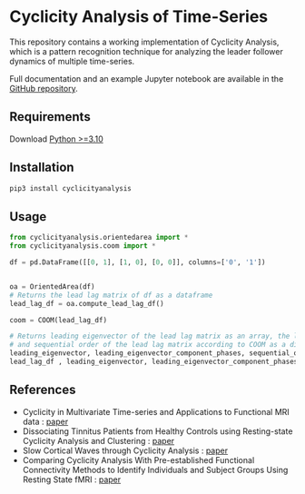 # Cyclicity Analysis of Time-Series
This repository contains a working implementation of Cyclicity Analysis, which is a pattern recognition technique for analyzing the leader follower dynamics of multiple time-series.

Full documentation and an example Jupyter notebook are available in the [GitHub repository](https://github.com/vskaush2/cyclicityanalysis).

## Requirements
Download [Python >=3.10](https://www.python.org/downloads/)

## Installation

```bash
pip3 install cyclicityanalysis
```

## Usage

```python
from cyclicityanalysis.orientedarea import *
from cyclicityanalysis.coom import *

df = pd.DataFrame([[0, 1], [1, 0], [0, 0]], columns=['0', '1'])


oa = OrientedArea(df)
# Returns the lead lag matrix of df as a dataframe
lead_lag_df = oa.compute_lead_lag_df()

coom = COOM(lead_lag_df)

# Returns leading eigenvector of the lead lag matrix as an array, the leading eigenvector component phases as an array,
# and sequential order of the lead lag matrix according to COOM as a dictionary 
leading_eigenvector, leading_eigenvector_component_phases, sequential_order_dict = coom.compute_sequential_order(0)
lead_lag_df , leading_eigenvector, leading_eigenvector_component_phases, sequential_order_dict
 ```

## References 

* Cyclicity in Multivariate Time-series and Applications to Functional MRI data : [paper](https://ieeexplore.ieee.org/document/7798498)
* Dissociating Tinnitus Patients from Healthy Controls using Resting-state Cyclicity Analysis and Clustering : [paper](https://www.ncbi.nlm.nih.gov/pmc/articles/PMC6326732/)
* Slow Cortical Waves through Cyclicity Analysis : [paper](https://www.biorxiv.org/content/10.1101/2021.05.16.444387v2.full)
* Comparing Cyclicity Analysis With Pre-established Functional Connectivity Methods to Identify Individuals and Subject Groups Using Resting State fMRI : [paper](https://www.frontiersin.org/article/10.3389/fncom.2019.00094/full)


